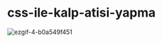 # css-ile-kalp-atisi-yapma
![ezgif-4-b0a549f451](https://user-images.githubusercontent.com/45753737/167309825-4b670473-6895-4e9c-8b30-570ba5dba4d0.png)
